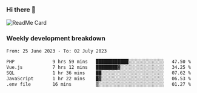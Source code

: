 ### Hi there 👋

<!--
**itzcy/itzcy** is a ✨ _special_ ✨ repository because its `README.md` (this file) appears on your GitHub profile.

Here are some ideas to get you started:

- 🔭 I’m currently working on ...
- 🌱 I’m currently learning ...
- 👯 I’m looking to collaborate on ...
- 🤔 I’m looking for help with ...
- 💬 Ask me about ...
- 📫 How to reach me: ...
- 😄 Pronouns: ...
- ⚡ Fun fact: ...
-->
![ReadMe Card](https://github-readme-stats.vercel.app/api?username=itzcy&show_icons=true&title_color=2d3198&icon_color=797cb8&text_color=24292e&bg_color=f6f8fa)

### Weekly development breakdown
<!--START_SECTION:waka-->

```txt
From: 25 June 2023 - To: 02 July 2023

PHP              9 hrs 59 mins   ████████████░░░░░░░░░░░░░   47.50 %
Vue.js           7 hrs 12 mins   ████████▓░░░░░░░░░░░░░░░░   34.25 %
SQL              1 hr 36 mins    ██░░░░░░░░░░░░░░░░░░░░░░░   07.62 %
JavaScript       1 hr 22 mins    █▓░░░░░░░░░░░░░░░░░░░░░░░   06.53 %
.env file        16 mins         ▒░░░░░░░░░░░░░░░░░░░░░░░░   01.27 %
```

<!--END_SECTION:waka-->
